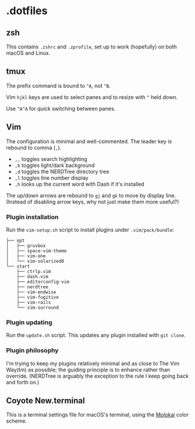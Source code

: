 # .dotfiles

## zsh

This contains `.zshrc` and `.zprofile`, set up to work (hopefully) on both macOS and Linux.

## tmux

The prefix command is bound to `^A`, not `^B`.

Vim `hjkl` keys are used to select panes and to resize with `^` held down.

Use `^A^A` for quick switching between panes.

## Vim

The configuration is minimal and well-commented. The leader key is rebound to comma (`,`).

* `,,` toggles search highlighting
* `,b` toggles light/dark background
* `,d` toggles the NERDTree directory tree
* `,l` toggles line number display
* `,h` looks up the current word with Dash if it's installed

The up/down arrows are rebound to `gj` and `gk` to move by display line. (Instead of disabling arrow keys, why not just make them more useful?)

### Plugin installation

Run the `vim-setup.sh` script to install plugins under `.vim/pack/bundle`:

    ├── opt
    │   ├── gruvbox
    │   ├── space-vim-theme
    │   ├── vim-one
    │   └── vim-solarized8
    └── start
        ├── ctrlp.vim
        ├── dash.vim
        ├── editorconfig-vim
        ├── nerdtree
        ├── vim-endwise
        ├── vim-fugitive
        ├── vim-rails
        └── vim-surround

### Plugin updating

Run the `update.sh` script. This updates any plugin installed with `git clone`.

### Plugin philosophy

I'm trying to keep my plugins relatively minimal and as close to The Vim Way(tm) as possible; the guiding principle is to enhance rather than override. (NERDTree is arguably the exception to the rule I keep going back and forth on.)

## Coyote New.terminal

This is a terminal settings file for macOS's terminal, using the [Molokai][] color scheme.

[Molokai]: https://github.com/lysyi3m/macos-terminal-themes/blob/master/screenshots/molokai.png
